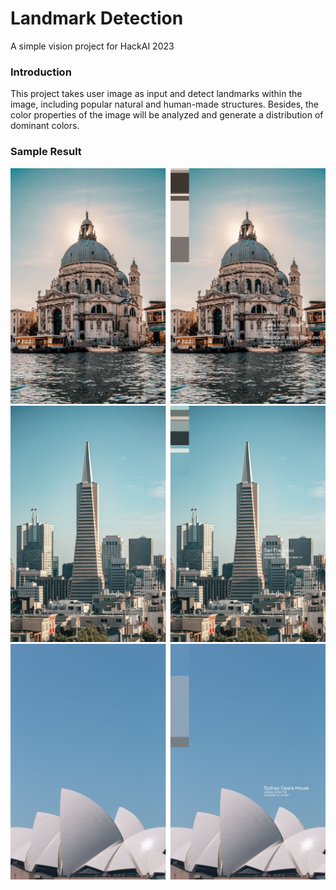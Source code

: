 # Landmark Detection
A simple vision project for HackAI 2023

### Introduction
This project takes user image as input and detect landmarks within the image, including popular natural and human-made structures. Besides, the color properties of the image will be analyzed and generate a distribution of dominant colors.

### Sample Result
![](2121676803786_.pic.jpg) 
![](2131676803788_.pic.jpg)
![](2141676803789_.pic.jpg)
